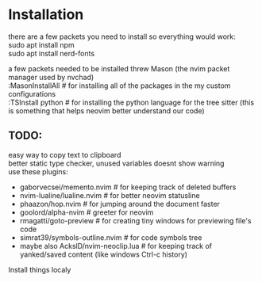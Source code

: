 # Installation
there are a few packets you need to install so everything would work: <br />
sudo apt install npm <br />
sudo apt install nerd-fonts

a few packets needed to be installed threw Mason (the nvim packet manager used by nvchad) <br />
:MasonInstallAll  # for installing all of the packages in the my custom configurations <br />
:TSInstall python # for installing the python language for the tree sitter (this is something that helps neovim better understand our code)

##  TODO:
easy way to copy text to clipboard <br />
better static type checker, unused variables doesnt show warning<br />
use these plugins:
- gaborvecsei/memento.nvim # for keeping track of deleted buffers
- nvim-lualine/lualine.nvim # for better neovim statusline
- phaazon/hop.nvim # for jumping around the document faster
- goolord/alpha-nvim # greeter for neovim
- rmagatti/goto-preview # for creating tiny windows for previewing file's code
- simrat39/symbols-outline.nvim # for code symbols tree
- maybe also AckslD/nvim-neoclip.lua # for keeping track of yanked/saved content (like windows Ctrl-c history)

Install things localy
